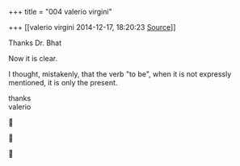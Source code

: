 +++
title = "004 valerio virgini"

+++
[[valerio virgini	2014-12-17, 18:20:23 [Source](https://groups.google.com/g/samskrita/c/U_IhRosZ4DQ)]]



Thanks Dr. Bhat  
  
Now it is clear.  
  
I thought, mistakenly, that the verb "to be", when it is not expressly mentioned, it is only the present.  
  
thanks  
valerio

  







